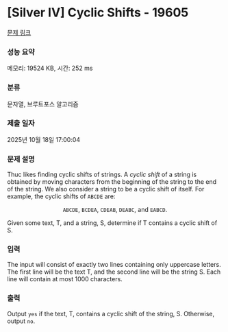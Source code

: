 # [Silver IV] Cyclic Shifts - 19605 

[문제 링크](https://www.acmicpc.net/problem/19605) 

### 성능 요약

메모리: 19524 KB, 시간: 252 ms

### 분류

문자열, 브루트포스 알고리즘

### 제출 일자

2025년 10월 18일 17:00:04

### 문제 설명

<p>Thuc likes finding cyclic shifts of strings. A <em>cyclic shift</em> of a string is obtained by moving characters from the beginning of the string to the end of the string. We also consider a string to be a cyclic shift of itself. For example, the cyclic shifts of <code>ABCDE</code> are:</p>

<p style="text-align: center;"><code>ABCDE</code>, <code>BCDEA</code>, <code>CDEAB</code>, <code>DEABC</code>, and <code>EABCD</code>.</p>

<p>Given some text, T, and a string, S, determine if T contains a cyclic shift of S.</p>

### 입력 

 <p>The input will consist of exactly two lines containing only uppercase letters. The first line will be the text T, and the second line will be the string S. Each line will contain at most 1000 characters.</p>

### 출력 

 <p>Output <code>yes</code> if the text, T, contains a cyclic shift of the string, S. Otherwise, output <code>no</code>.</p>

